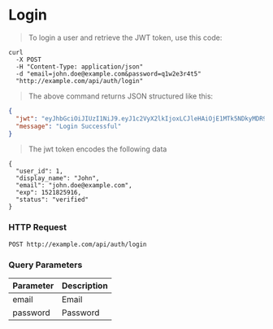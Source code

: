 # Login

> To login a user and retrieve the JWT token, use this code:

```shell
curl 
  -X POST 
  -H "Content-Type: application/json"
  -d "email=john.doe@example.com&password=q1w2e3r4t5"
  "http://example.com/api/auth/login"
```

> The above command returns JSON structured like this:

```json
{
  "jwt": "eyJhbGciOiJIUzI1NiJ9.eyJ1c2VyX2lkIjoxLCJleHAiOjE1MTk5NDkyMDR9.MAPyjxWmxGndSP6U0R5j7LMjnXAKTE7gYge61beJngs",
  "message": "Login Successful"
}
```

> The jwt token encodes the following data

```
{
  "user_id": 1,
  "display_name": "John",
  "email": "john.doe@example.com",
  "exp": 1521825916,
  "status": "verified"
}
```

### HTTP Request

`POST http://example.com/api/auth/login`

### Query Parameters

Parameter | Description
--------- | -----------
email | Email
password | Password
